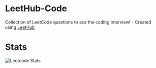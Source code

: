 # LeetHub-Code
Collection of LeetCode questions to ace the coding interview! - Created using [LeetHub](https://github.com/QasimWani/LeetHub)

# Stats
<p align="center">
  
![Leetcode Stats](https://leetcard.jacoblin.cool/mbar0075?theme=nord&font=ABeeZee&ext=heatmap)
  
</p>
